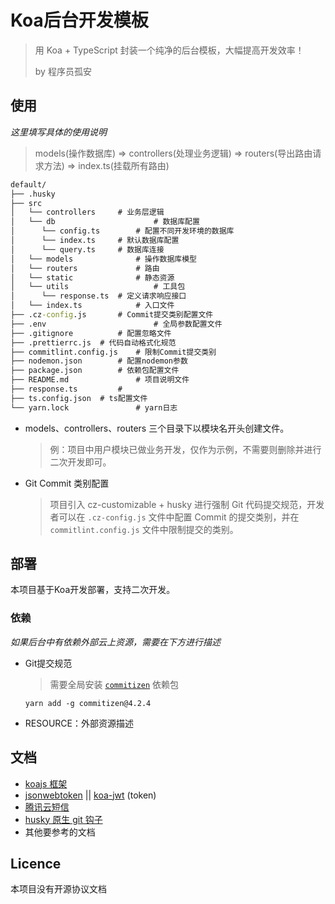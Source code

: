 # Koa后台开发模板

> 用 Koa + TypeScript 封装一个纯净的后台模板，大幅提高开发效率！
>
> by 程序员孤安



## 使用

*这里填写具体的使用说明* 

> models(操作数据库)   =>   controllers(处理业务逻辑)   =>   routers(导出路由请求方法)   =>   index.ts(挂载所有路由)

```cmd
default/
├── .husky
├── src
│   └── controllers		# 业务层逻辑
│   └── db						# 数据库配置
│      └── config.ts		# 配置不同开发环境的数据库
│      └── index.ts		# 默认数据库配置
│      └── query.ts		# 数据库连接
│   └── models				# 操作数据库模型
│   └── routers				# 路由
│   └── static				# 静态资源
│   └── utils					# 工具包
│      └── response.ts	# 定义请求响应接口
│   └── index.ts			# 入口文件
├── .cz-config.js		# Commit提交类别配置文件
├── .env						# 全局参数配置文件
├── .gitignore			# 配置忽略文件
├── .prettierrc.js	# 代码自动格式化规范
├── commitlint.config.js	# 限制Commit提交类别
├── nodemon.json		# 配置nodemon参数
├── package.json		# 依赖包配置文件
├── README.md				# 项目说明文件
├── response.ts			# 
├── ts.config.json	# ts配置文件
└── yarn.lock				# yarn日志

```

- models、controllers、routers 三个目录下以模块名开头创建文件。

  > 例：项目中用户模块已做业务开发，仅作为示例，不需要则删除并进行二次开发即可。

- Git Commit 类别配置

  > 项目引入 cz-customizable + husky 进行强制 Git 代码提交规范，开发者可以在 `.cz-config.js` 文件中配置 Commit 的提交类别，并在 `commitlint.config.js` 文件中限制提交的类别。



## 部署

本项目基于Koa开发部署，支持二次开发。

### 依赖

*如果后台中有依赖外部云上资源，需要在下方进行描述* 

- Git提交规范

  > 需要全局安装 [`commitizen`](https://www.npmjs.com/package/commitizen) 依赖包

  ```shell
  yarn add -g commitizen@4.2.4
  ```

- RESOURCE：外部资源描述

## 文档

- [koajs 框架](http://koajs.cn) 
- [jsonwebtoken](https://www.npmjs.com/package/jsonwebtoken)  || [koa-jwt](https://www.npmjs.com/package/koa-jwt) (token)
- [腾讯云短信](https://cloud.tencent.com/document/product/382/43197) 
- [husky 原生 git 钩子](https://typicode.github.io/husky/#/) 
- 其他要参考的文档



## Licence

本项目没有开源协议文档

